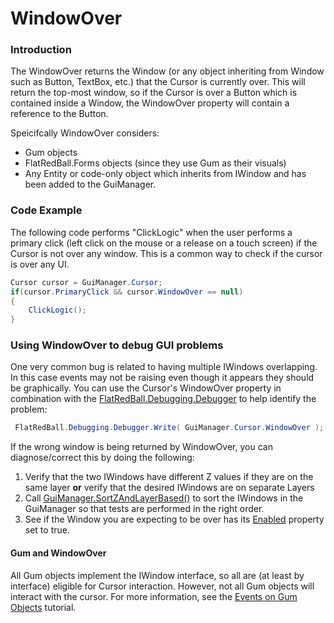 # WindowOver

### Introduction

The WindowOver returns the Window (or any object inheriting from Window such as Button, TextBox, etc.) that the Cursor is currently over. This will return the top-most window, so if the Cursor is over a Button which is contained inside a Window, the WindowOver property will contain a reference to the Button.

Speicifcally WindowOver considers:

* Gum objects
* FlatRedBall.Forms objects (since they use Gum as their visuals)
* Any Entity or code-only object which inherits from IWindow and has been added to the GuiManager.

### Code Example

The following code performs "ClickLogic" when the user performs a primary click (left click on the mouse or a release on a touch screen) if the Cursor is not over any window. This is a common way to check if the cursor is over any UI.

```csharp
Cursor cursor = GuiManager.Cursor;
if(cursor.PrimaryClick && cursor.WindowOver == null)
{
    ClickLogic();
}
```

### Using WindowOver to debug GUI problems

One very common bug is related to having multiple IWindows overlapping. In this case events may not be raising even though it appears they should be graphically. You can use the Cursor's WindowOver property in combination with the [FlatRedBall.Debugging.Debugger](../../debugging/debugger/) to help identify the problem:

```csharp
 FlatRedBall.Debugging.Debugger.Write( GuiManager.Cursor.WindowOver );
```

If the wrong window is being returned by WindowOver, you can diagnose/correct this by doing the following:

1. Verify that the two IWindows have different Z values if they are on the same layer **or** verify that the desired IWindows are on separate Layers
2. Call [GuiManager.SortZAndLayerBased()](../guimanager/sortzandlayerbased.md) to sort the IWindows in the GuiManager so that tests are performed in the right order.
3. See if the Window you are expecting to be over has its [Enabled](../iinputreceiver/iwindow/enabled.md) property set to true.

#### Gum and WindowOver

All Gum objects implement the IWindow interface, so all are (at least by interface) eligible for Cursor interaction. However, not all Gum objects will interact with the cursor. For more information, see the [Events on Gum Objects](../../../../gum/tutorials/tutorials-gum-events-on-gum-objects.md) tutorial.

